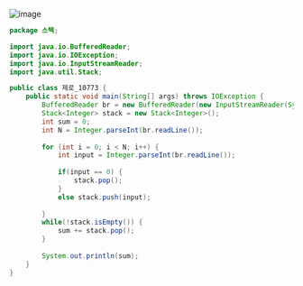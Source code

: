 ![image](https://user-images.githubusercontent.com/74396651/155672221-7ec471c7-4fc1-4492-85e1-054217129088.png)

```java
package 스택;

import java.io.BufferedReader;
import java.io.IOException;
import java.io.InputStreamReader;
import java.util.Stack;

public class 제로_10773 {
	public static void main(String[] args) throws IOException {
		BufferedReader br = new BufferedReader(new InputStreamReader(System.in));
		Stack<Integer> stack = new Stack<Integer>();
		int sum = 0;
		int N = Integer.parseInt(br.readLine());
		
		for (int i = 0; i < N; i++) {
			int input = Integer.parseInt(br.readLine());
			
			if(input == 0) {
				stack.pop();
			}
			else stack.push(input);
			
		}
		while(!stack.isEmpty()) {
			sum += stack.pop();
		}
		
		System.out.println(sum);
	}
}
```
